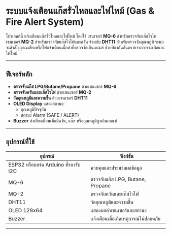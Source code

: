 # ระบบแจ้งเตือนแก๊สรั่วไหลและไฟไหม้ (Gas & Fire Alert System)

โปรเจคต์นี้ แจ้งเตือนแก๊สรั่วไหลและไฟไหม้ โดยใช้ เซนเซอร์ **MQ-6** สำหรับตรวจจับแก๊สไวไฟ เซนเซอร์ **MQ-2** สำหรับตรวจจับแก๊สไวไฟและควัน ร่วมกับ **DHT11** สำหรับตรวจวัดอุณหภูมิ ระบบจะส่งสัญญาณเสียงหรือไฟแจ้งเตือนเมื่อค่าที่ตรวจวัดเกินเกณฑ์ ช่วยป้องกันอันตรายจากการระเบิดและไฟไหม้ 


---

## ฟีเจอร์หลัก

- **ตรวจจับแก๊ส LPG/Butane/Propane** ด้วยเซนเซอร์ **MQ-6**  
- **ตรวจจับควันและแก๊สไวไฟ** ด้วยเซนเซอร์ **MQ-2**  
- **วัดอุณหภูมิและความชื้น** ด้วยเซนเซอร์ **DHT11**  
- **OLED Display** แสดงสถานะ:
  - อุณหภูมิปัจจุบัน  
  - สถานะ Alarm (SAFE / ALERT)  
- **Buzzer** ส่งเสียงเตือนเมื่อมีควัน, แก๊ส หรืออุณหภูมิสูงเกินเกณฑ์  


---

## อุปกรณ์ที่ใช้

| อุปกรณ์ | ฟังก์ชัน |
|----------|-----------|
| ESP32 หรือบอร์ด Arduino ที่รองรับ I2C | ควบคุมและประมวลผลข้อมูล |
| MQ-6 | ตรวจจับแก๊ส LPG, Butane, Propane |
| MQ-2 | ตรวจจับควันและแก๊สไวไฟ |
| DHT11 | วัดอุณหภูมิและความชื้น |
| OLED 128x64 | แสดงผลค่าเซนเซอร์และสถานะ |
| Buzzer | แจ้งเตือนเมื่อเกิดเหตุการณ์ไม่ปลอดภัย |

---
